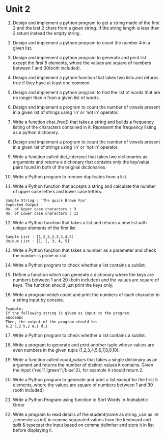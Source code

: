 # Unit 2

1. Design and implement a python program to get a string made of the first 2 and the last 2 chars from a given string. If the string length is less than 2 return instead the empty string.

2. Design and implement a python program to count the number 4 in a given list.

3. Design and implement a python program to generate and print list except the first 5 elements, where the values are square of numbers between 1 and 30(both included).

4. Design and implement a python function that takes two lists and returns true if they have at least one common.

5. Design and implement a python program to find the list of words that are no longer than n from a given list of words.

6. Design and implement a program to count the number of vowels present in a given list of strings using ‘in’ or ‘not in’ operator.

7. Write a function char_freq() that takes a string and builds a frequency listing of the characters contained in it. Represent the frequency listing as a python dictionary.

8. Design and implement a program to count the number of vowels present in a given list of strings using ‘in’ or ‘not in’ operator.

9. Write a function called dict_intersect that takes two dictionaries as arguments and returns a dictionary that contains only the key/value pairs found in both of the original dictionaries.

10. Write a Python program to remove duplicates from a list.

11. Write a Python function that accepts a string and calculate the number of upper case letters and lower case letters.
```
Sample String : 'The quick Brown Fox'
Expected Output :
No. of Upper case characters : 3
No. of Lower case Characters : 13
```

12. Write a Python function that takes a list and returns a new list with unique elements of the first list
```
Sample List : [1,2,3,3,3,3,4,5]
Unique List : [1, 2, 3, 4, 5]
```

13. Write a Python function that takes a number as a parameter and check the number is prime or not

14. Write a Python program to check whether a list contains a sublist.

15. Define a function which can generate a dictionary where the keys are numbers between 1 and 20 (both included) and the values are square of keys. The function should just print the keys only.

16. Write a program which count and print the numbers of each character in a string input by console.
```
Example:
If the following string is given as input to the program:
abcdeabc
Then, the output of the program should be:
a,2 c,2 b,2 e,1 d,1
```

17. Write a Python program to check whether a list contains a sublist.

18. Write a program to generate and print another tuple whose values are even numbers in the given tuple (1,2,3,4,5,6,7,8,9,10).

19. Write a function called count_values that takes a single dictionary as an argument and returns the number of distinct values it contains. Given the input {‘red’:1,’green’:1,’blue’:2}, for example it should return 2.

20. Write a Python program to generate and print a list except for the first 5 elements, where the values are square of numbers between 1 and 30 (both included)

21. Write a Python Program using function to Sort Words in Alphabetic Order

22. Write a program to read details of the student(name as string ,usn as int ,semester as int) in comma separated values from the keyboard and split &amp; typecast the input based on comma delimiter and store it in list before displaying it.